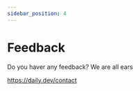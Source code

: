 ```yaml
---
sidebar_position: 4
---
```


# Feedback

Do you haver any feedback? We are all ears

https://daily.dev/contact